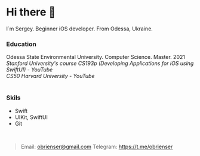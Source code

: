 # Hi there :wave:
I`m Sergey. Beginner iOS developer. From Odessa, Ukraine.<br>

### Education
Odessa State Environmental University. Computer Science. Master. 2021<br>
*Stanford University's course CS193p (Developing Applications for iOS using SwiftUI) - YouTube*<br>
*CS50 Harvard University - YouTube*<br>
<br>

### Skils
* Swift<br>
* UIKit, SwiftUI<br>
* Git<br>
<br>

> Email: obrienser@gmail.com
> Telegram: https://t.me/obrienser
